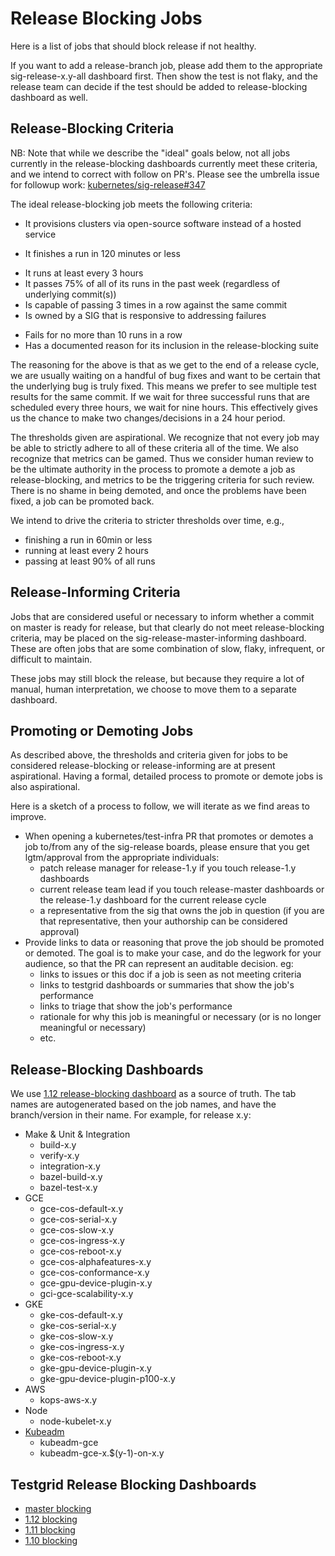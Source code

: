 # Release Blocking Jobs

Here is a list of jobs that should block release if not healthy.

If you want to add a release-branch job, please add them to the appropriate
sig-release-x.y-all dashboard first. Then show the test is not flaky, and the
release team can decide if the test should be added to release-blocking
dashboard as well.

## Release-Blocking Criteria

NB: Note that while we describe the "ideal" goals below, not all jobs currently
in the release-blocking dashboards currently meet these criteria, and we intend
to correct with follow on PR's.  Please see the umbrella issue for followup
work: [kubernetes/sig-release#347](https://github.com/kubernetes/sig-release/issues/347)

The ideal release-blocking job meets the following criteria:

- It provisions clusters via open-source software instead of a hosted service
<!-- TODO(spiffxp):
  - should any allowances be made for conformance?
-->
- It finishes a run in 120 minutes or less
<!-- TODO(spiffxp):
  - this should be a percentile, not a max
-->
- It runs at least every 3 hours
- It passes 75% of all of its runs in the past week (regardless of underlying
  commit(s))
- Is capable of passing 3 times in a row against the same commit
- Is owned by a SIG that is responsive to addressing failures
<!-- TODO(spiffxp):
  - represented by a configured testgrid alert
  - contact info is also part of job description
-->
- Fails for no more than 10 runs in a row
- Has a documented reason for its inclusion in the release-blocking suite
<!-- TODO(spiffxp):
  - represented in description? link to an issue where discussion was had?
-->

The reasoning for the above is that as we get to the end of a release cycle,
we are usually waiting on a handful of bug fixes and want to be certain that
the underlying bug is truly fixed. This means we prefer to see multiple test
results for the same commit. If we wait for three successful runs that are
scheduled every three hours, we wait for nine hours.  This effectively gives
us the chance to make two changes/decisions in a 24 hour period.

The thresholds given are aspirational. We recognize that not every job may be
able to strictly adhere to all of these criteria all of the time.  We also
recognize that metrics can be gamed. Thus we consider human review to be the
ultimate authority in the process to promote a demote a job as
release-blocking, and metrics to be the triggering criteria for such review.
There is no shame in being demoted, and once the problems have been fixed, a
job can be promoted back.

We intend to drive the criteria to stricter thresholds over time, e.g.,
- finishing a run in 60min or less
- running at least every 2 hours
- passing at least 90% of all runs

## Release-Informing Criteria

Jobs that are considered useful or necessary to inform whether a commit on
master is ready for release, but that clearly do not meet release-blocking
criteria, may be placed on the sig-release-master-informing dashboard. These
are often jobs that are some combination of slow, flaky, infrequent, or
difficult to maintain.

These jobs may still block the release, but because they require a lot of
manual, human interpretation, we choose to move them to a separate dashboard.

<!-- TOOD(spiffxp): implement release-master-informing, populate with e.g.:
- gce-master-scale-performance
- gce-cos-master-serial
- gke-cos-master-serial
- packages-pushed-master
- conformance jobs that run less frequently than every 3 hours
-->

## Promoting or Demoting Jobs

As described above, the thresholds and criteria given for jobs to be considered
release-blocking or release-informing are at present aspirational. Having a
formal, detailed process to promote or demote jobs is also aspirational.

Here is a sketch of a process to follow, we will iterate as we find areas to
improve.

- When opening a kubernetes/test-infra PR that promotes or demotes a job to/from
  any of the sig-release boards, please ensure that you get lgtm/approval from
  the appropriate individuals:
  - patch release manager for release-1.y if you touch release-1.y dashboards
  - current release team lead if you touch release-master dashboards or the
    release-1.y dashboard for the current release cycle
  - a representative from the sig that owns the job in question (if you are
    that representative, then your authorship can be considered approval)
- Provide links to data or reasoning that prove the job should be promoted or
  demoted. The goal is to make your case, and do the legwork for your
  audience, so that the PR can represent an auditable decision. eg:
  - links to issues or this doc if a job is seen as not meeting criteria
  - links to testgrid dashboards or summaries that show the job's performance
  - links to triage that show the job's performance
  - rationale for why this job is meaningful or necessary (or is no longer
    meaningful or necessary)
  - etc.

## Release-Blocking Dashboards

<!-- TODO(krzyzacy): use master-blocking dashboard, once we sort out jobs
                     like scalability -->

We use [1.12 release-blocking dashboard](http://k8s-testgrid.appspot.com/sig-release-1.12-blocking)
as a source of truth. The tab names are autogenerated based on the job names,
and have the branch/version in their name. For example, for release x.y:

* Make & Unit & Integration
  - build-x.y
  - verify-x.y
  - integration-x.y
  - bazel-build-x.y
  - bazel-test-x.y
* GCE
  - gce-cos-default-x.y
  - gce-cos-serial-x.y
  - gce-cos-slow-x.y
  - gce-cos-ingress-x.y
  - gce-cos-reboot-x.y
  - gce-cos-alphafeatures-x.y
  - gce-cos-conformance-x.y
  - gce-gpu-device-plugin-x.y
  - gci-gce-scalability-x.y
* GKE
  - gke-cos-default-x.y
  - gke-cos-serial-x.y
  - gke-cos-slow-x.y
  - gke-cos-ingress-x.y
  - gke-cos-reboot-x.y
  - gke-gpu-device-plugin-x.y
  - gke-gpu-device-plugin-p100-x.y
* AWS
  - kops-aws-x.y
* Node
  - node-kubelet-x.y
* [Kubeadm](https://github.com/kubernetes/kubeadm/blob/master/docs/managing-e2e-tests.md)
  - kubeadm-gce
  - kubeadm-gce-x.$(y-1)-on-x.y

## Testgrid Release Blocking Dashboards

- [master blocking](https://k8s-testgrid.appspot.com/sig-release-master-blocking)
- [1.12 blocking](https://k8s-testgrid.appspot.com/sig-release-1.12-blocking)
- [1.11 blocking](https://k8s-testgrid.appspot.com/sig-release-1.11-blocking)
- [1.10 blocking](https://k8s-testgrid.appspot.com/sig-release-1.10-blocking)

<!--
The link map need to be updated every release
-->
